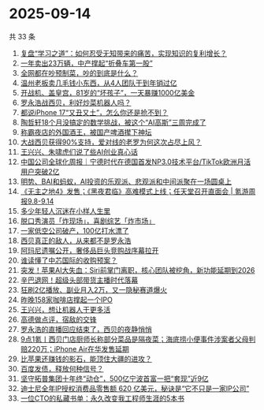 # 2025-09-14

共 33 条

<!-- BEGIN 36KR -->
<!-- 最后更新时间 2025-09-14 22:06:56 +0800 -->
1. [复盘“学习之道”：如何忍受无知带来的痛苦，实现知识的复利增长？](https://36kr.com/p/3435205731208583)
1. [一年卖出23万辆，中产撑起“折叠车第一股”](https://36kr.com/p/3465076168480129)
1. [全网都在吵预制菜，吵的到底是什么？](https://36kr.com/p/3464520258737792)
1. [温州老板卖几毛钱小东西，从4人团队干到年销过亿](https://36kr.com/p/3465165552948868)
1. [开战机、盖皇宫，81岁的“坏孩子”，一天暴赚1000亿美金](https://36kr.com/p/3466002638345859)
1. [罗永浩战西贝，利好炒菜机器人吗？](https://36kr.com/p/3464883547198851)
1. [都说iPhone 17“又丑又土”，怎么你还是抢不到？](https://36kr.com/p/3466188763436419)
1. [陶哲轩18个月没搞定的数学挑战，被这个“AI高斯”三周完成了](https://36kr.com/p/3466108385908098)
1. [称霸夜店的外国酒王，被国产啤酒撵下神坛](https://36kr.com/p/3466223323927943)
1. [大战西贝获得90%支持，爱对线的老罗为何这次占尽上风？](https://36kr.com/p/3466051797456520)
1. [王兴兴、朱啸虎们说了些AI创业真心话](https://36kr.com/p/3466318680069511)
1. [中国公司全球化周报｜宁德时代在德国首发NP3.0技术平台/TikTok欧洲月活用户突破2亿](https://36kr.com/p/3466061677549186)
1. [明势、BAI和蚂蚁，AI投资的乐观派、悲观派和中间派聚在一场圆桌上](https://36kr.com/p/3466338499728770)
1. [《无主之地4》发售；《黑夜君临》高难模式上线；任天堂召开直面会 |  氪游周报9.8-9.14](https://36kr.com/p/3466354160604549)
1. [多少年轻人沉迷在小样人生里](https://36kr.com/p/3464636090799495)
1. [脱口秀演员「炸现场」，喜剧综艺「炸市场」](https://36kr.com/p/3465101525374597)
1. [一家低空公司破产，100亿打水漂了](https://36kr.com/p/3464862733063814)
1. [西贝真正的敌人，从来都不是罗永浩](https://36kr.com/p/3464839499798150)
1. [阿玛尼遗嘱公开，奢侈品巨头竞购战序幕拉开](https://36kr.com/p/3464831255287168)
1. [谁读懂了中芯国际的收购预案？](https://36kr.com/p/3464756066719111)
1. [突发！苹果AI大失血：Siri前掌门离职，核心团队被挖角，新功能延期到2026](https://36kr.com/p/3464729146250886)
1. [辛巴退网！超级头部带货主播时代落幕](https://36kr.com/p/3464665336665736)
1. [狂刷2亿播放、副业月入2万，又一隐秘赛道爆火](https://36kr.com/p/3464619080652422)
1. [昨晚158家咖啡店撑起一个IPO](https://36kr.com/p/3464569170351490)
1. [王兴兴，想让机器人干更多活](https://36kr.com/p/3464525286708614)
1. [高德做点评，宿敌的交锋](https://36kr.com/p/3464550514579840)
1. [罗永浩的直播回应结束了，西贝的夜静悄悄](https://36kr.com/p/3464443525371529)
1. [9点1氪丨西贝门店厨师长称部分菜品是隔夜菜；海底捞小便事件涉案者父母判赔220万；iPhone Air在华发售延期](https://36kr.com/p/3463950592366215)
1. [比苹果还赚钱的影石，能顶住大疆的进攻？](https://36kr.com/p/3464455763137922)
1. [百度发债，释放何种信号？](https://36kr.com/p/3464461935203715)
1. [坚守拓普集团十年终“动仓”，500亿宁波首富一把“套现”近9亿](https://36kr.com/p/3463766399326596)
1. [迪士尼全年IP授权消费品零售额 620 亿美元，秘诀是“它不只是一家IP公司”](https://36kr.com/p/3463454008071560)
1. [一位CTO的私藏书单：永久改变我工程师生涯的5本书](https://36kr.com/p/3436685002820996)
<!-- END 36KR -->